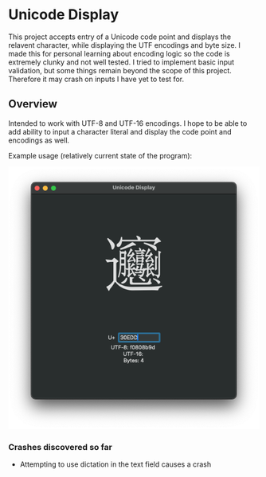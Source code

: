 #  Unicode Display

This project accepts entry of a Unicode code point and displays the relavent character, while displaying the UTF encodings and byte size. I made this for personal learning about encoding logic so the code is extremely clunky and not well tested. I tried to implement basic input validation, but some things remain beyond the scope of this project. Therefore it may crash on inputs I have yet to test for.

## Overview

Intended to work with UTF-8 and UTF-16 encodings. I hope to be able to add ability to input a 
character literal and display the code point and encodings as well.

Example usage (relatively current state of the program):

![Program screenshot displaying the Chinese character *biang* followed by four text fields, input of U+30EDD, UTF-8: f0808b9d, UTF-16: blank, and Bytes: 4](/Resources/U+30EDD%20Sample.png)

### Crashes discovered so far
- Attempting to use dictation in the text field causes a crash
